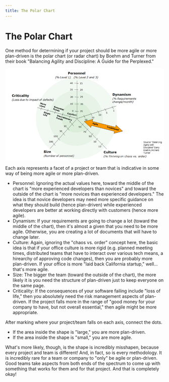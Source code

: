 ```yaml
---
title: The Polar Chart
---
```


# The Polar Chart

One method for determining if your project should be more agile or more plan-driven is the polar chart (or radar chart) by Boehm and Turner from their book "Balancing Agility and Discipline: A Guide for the Perplexed."  

![Polar Chart, by Boehm and Turner](/img/polarchart.jpg)

Each axis represents a facet of a project or team that is indicative in some way of being more agile or more plan-driven.

* Personnel: Ignoring the actual values here, toward the middle of the chart is "more experienced developers than novices" and toward the outside of the chart is "more novices than experienced developers."  The idea is that novice developers may need more specific guidance on what they should build (hence plan-driven) while experienced developers are better at working directly with customers (hence more agile).
* Dynamism: If your requirements are going to change a lot (toward the middle of the chart), then it's almost a given that you need to be more agile.  Otherwise, you are creating a lot of documents that will have to change later.
* Culture: Again, ignoring the "chaos vs. order" concept here, the basic idea is that if your office culture is more rigid (e.g. planned meeting times, distributed teams that have to interact over various tech means, a hirearchy of approving code changes), then you are probably more plan-driven.  If your office is more "laid back California startup," well... that's more agile.
* Size: The bigger the team (toward the outside of the chart), the more likely it is you need the structure of plan-driven just to keep everyone on the same page.
* Criticality: If the consequences of your software failing include "loss of life," then you absolutely need the risk management aspects of plan-driven.  If the project falls more in the range of "good money for your company to have, but not overall essential," then agile might be more appropriate.

After marking where your project/team falls on each axis, connect the dots.

* If the area inside the shape is "large," you are more plan-driven.
* If the area inside the shape is "small," you are more agile.

What's more likely, though, is the shape is incredibly misshapen, because every project and team is different!  And, in fact, so is every methodology.  It is incredibly rare for a team or company to "only" be agile or plan-driven.  Good teams take aspects from both ends of the spectrum to come up with something that works for them and for that project.  And that is completely okay!